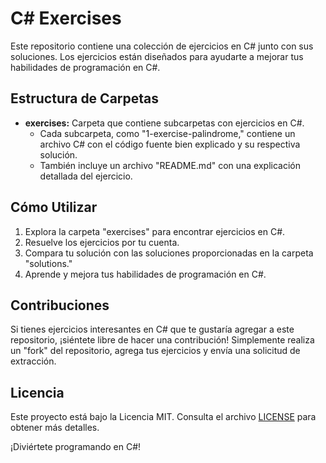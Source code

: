 # C# Exercises

Este repositorio contiene una colección de ejercicios en C# junto con sus soluciones. Los ejercicios están diseñados para ayudarte a mejorar tus habilidades de programación en C#.

## Estructura de Carpetas

- **exercises:** Carpeta que contiene subcarpetas con ejercicios en C#.
  - Cada subcarpeta, como "1-exercise-palindrome," contiene un archivo C# con el código fuente bien explicado y su respectiva solución.
  - También incluye un archivo "README.md" con una explicación detallada del ejercicio.

## Cómo Utilizar

1. Explora la carpeta "exercises" para encontrar ejercicios en C#.
2. Resuelve los ejercicios por tu cuenta.
3. Compara tu solución con las soluciones proporcionadas en la carpeta "solutions."
4. Aprende y mejora tus habilidades de programación en C#.

## Contribuciones

Si tienes ejercicios interesantes en C# que te gustaría agregar a este repositorio, ¡siéntete libre de hacer una contribución! Simplemente realiza un "fork" del repositorio, agrega tus ejercicios y envía una solicitud de extracción.

## Licencia

Este proyecto está bajo la Licencia MIT. Consulta el archivo [LICENSE](LICENSE) para obtener más detalles.

¡Diviértete programando en C#!

